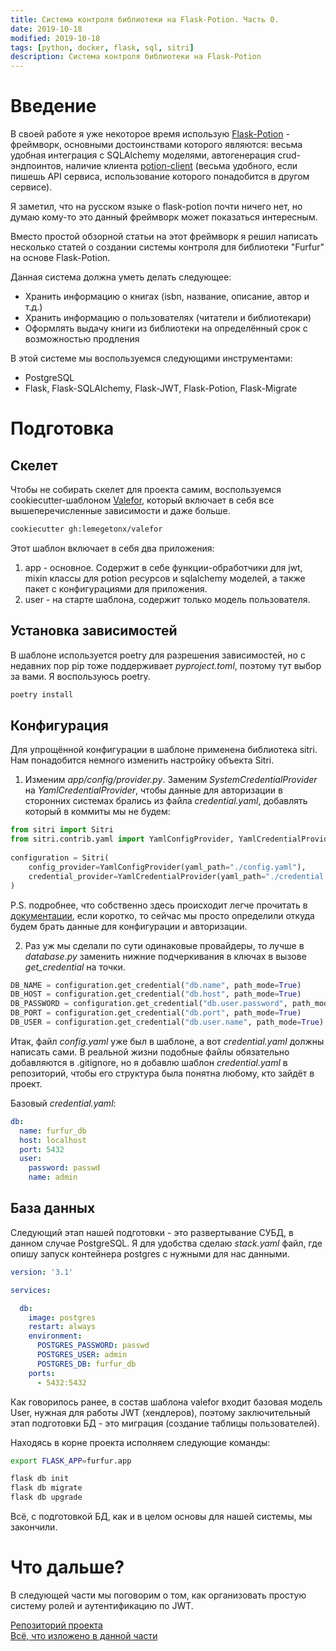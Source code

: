 ```yaml
---
title: Система контроля библиотеки на Flask-Potion. Часть 0.
date: 2019-10-18
modified: 2019-10-18
tags: [python, docker, flask, sql, sitri]
description: Система контроля библиотеки на Flask-Potion
---
```


#  Введение
В своей работе я уже некоторое время использую [Flask-Potion](https://potion.readthedocs.io) - фреймворк, основными достоинствами которого являются: весьма удобная интеграция с SQLAlchemy моделями, автогенерация crud-эндпоинтов, наличие клиента [potion-client](https://github.com/biosustain/potion-client) (весьма удобного, если пишешь API сервиса, использование которого понадобится в другом сервисе). 

Я заметил, что на русском языке о flask-potion почти ничего нет, но думаю кому-то это данный фреймворк может показаться интересным. 

Вместо простой обзорной статьи на этот фреймворк я решил написать несколько статей о создании системы контроля для библиотеки "Furfur" на основе Flask-Potion.

Данная система должна уметь делать следующее:

 - Хранить информацию о книгах (isbn, название, описание, автор и т.д.)
 - Хранить информацию о пользователях (читатели и библиотекари)
 - Оформлять выдачу книги из библиотеки на определённый срок с возможностью продления

В этой системе мы воспользуемся следующими инструментами:

 - PostgreSQL
 - Flask, Flask-SQLAlchemy, Flask-JWT, Flask-Potion, Flask-Migrate

#  Подготовка

##  Скелет
Чтобы не собирать скелет для проекта самим, воспользуемся cookiecutter-шаблоном [Valefor](https://clck.ru/JVaLP), который включает в себя все вышеперечисленные зависимости и даже больше.

```bash
cookiecutter gh:lemegetonx/valefor
```
Этот шаблон включает в себя два приложения:

 1. app - основное. Содержит в себе функции-обработчики для jwt, mixin классы для potion ресурсов и sqlalchemy моделей, а также пакет с конфигурациями для приложения.
 2. user - на старте шаблона, содержит только модель пользователя.

##  Установка зависимостей

В шаблоне используется poetry для разрешения зависимостей, но с недавних пор pip тоже поддерживает *pyproject.toml*, поэтому тут выбор за вами. Я воспользуюсь poetry.

```bash
poetry install
```

##  Конфигурация

Для упрощённой конфигурации в шаблоне применена библиотека sitri. Нам понадобится немного изменить настройку объекта Sitri.

 1. Изменим *app/config/provider.py*. Заменим *SystemCredentialProvider* на *YamlCredentialProvider*, чтобы данные для авторизации в сторонних системах брались из файла *credential.yaml*, добавлять который в коммиты мы не будем:

```python
from sitri import Sitri  
from sitri.contrib.yaml import YamlConfigProvider, YamlCredentialProvider
  
configuration = Sitri(  
    config_provider=YamlConfigProvider(yaml_path="./config.yaml"),  
    credential_provider=YamlCredentialProvider(yaml_path="./credential.yaml"),  
)
```
P.S. подробнее, что собственно здесь происходит легче прочитать в [документации](https://sitri.readthedocs.io), если коротко, то сейчас мы просто определили откуда будем брать данные для конфигурации и авторизации.

 2. Раз уж мы сделали по сути одинаковые провайдеры, то лучше в *database.py* заменить нижние подчеркивания в ключах в вызове *get_credential* на точки.

```python
DB_NAME = configuration.get_credential("db.name", path_mode=True)  
DB_HOST = configuration.get_credential("db.host", path_mode=True)  
DB_PASSWORD = configuration.get_credential("db.user.password", path_mode=True)  
DB_PORT = configuration.get_credential("db.port", path_mode=True)  
DB_USER = configuration.get_credential("db.user.name", path_mode=True)
```
Итак, файл *config.yaml* уже был в шаблоне, а вот *credential.yaml*  должны написать сами. В реальной жизни подобные файлы обязательно добавляются в .gitignore, но я добавлю шаблон *credential.yaml* в репозиторий, чтобы его структура была понятна любому, кто зайдёт в проект.

Базовый *credential.yaml*:
```yaml
db:  
  name: furfur_db  
  host: localhost  
  port: 5432  
  user:  
    password: passwd  
    name: admin
```

##  База данных

Следующий этап нашей подготовки - это развертывание СУБД, в данном случае PostgreSQL. Я для удобства сделаю *stack.yaml* файл, где опишу запуск контейнера postgres с нужными для нас данными.

```yaml
version: '3.1'

services:

  db:
    image: postgres
    restart: always
    environment:
      POSTGRES_PASSWORD: passwd
      POSTGRES_USER: admin
      POSTGRES_DB: furfur_db
    ports:
      - 5432:5432
```

Как говорилось ранее, в состав шаблона valefor входит базовая модель  User, нужная для работы JWT (хендлеров), поэтому заключительный этап подготовки БД - это миграция (создание таблицы пользователей).

Находясь в корне проекта исполняем следующие команды:
```bash
export FLASK_APP=furfur.app

flask db init
flask db migrate
flask db upgrade
```

Всё, с подготовкой БД, как и в целом основы для нашей системы, мы закончили.

#  Что дальше?
В следующей части мы поговорим о том, как организовать простую систему ролей и аутентификацию по JWT.

[Репозиторий проекта](https://github.com/Egnod/furfur)
\
[Всё, что изложено в данной части](https://github.com/Egnod/furfur/releases/tag/0.0.2)
